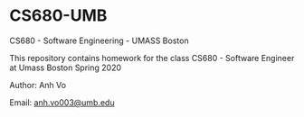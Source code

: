 # CS680-UMB
CS680 - Software Engineering - UMASS Boston

This repository contains homework for the class CS680 - Software Engineer at Umass Boston Spring 2020

Author: Anh Vo

Email: anh.vo003@umb.edu
